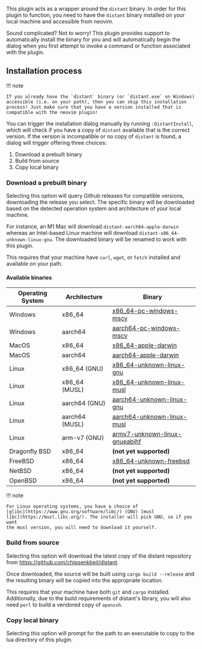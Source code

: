 This plugin acts as a wrapper around the `distant` binary. In order for this
plugin to function, you need to have the `distant` binary installed on your
local machine and accessible from neovim.

Sound complicated? Not to worry! This plugin provides support to automatically
install the binary for you and will automatically begin the dialog when you
first attempt to invoke a command or function associated with the plugin.

## Installation process

!!! note

    If you already have the `distant` binary (or `distant.exe` on Windows)
    accessible (i.e. on your path), then you can skip this installation
    process! Just make sure that you have a version installed that is
    compatible with the neovim plugin!

You can trigger the installation dialog manually by running `:DistantInstall`,
which will check if you have a copy of `distant` available that is the correct
version. If the version is incompatible or no copy of `distant` is found, a
dialog will trigger offering three choices:

1. Download a prebuilt binary
2. Build from source
3. Copy local binary

### Download a prebuilt binary

Selecting this option will query Github releases for compatible versions,
downloading the release you select. The specific binary will be downloaded
based on the detected operation system and architecture of your local machine. 

For instance, an M1 Mac will download `distant-aarch64-apple-darwin` whereas an
Intel-based Linux machine will download `distant-x86_64-unknown-linux-gnu`. The
downloaded binary will be renamed to work with this plugin.

This requires that your machine have `curl`, `wget`, or `fetch` installed and
available on your path.

#### Available binaries

| Operating System | Architecture   | Binary                                                         |
| ---------------- | ------------   | ------                                                         |
| Windows          | x86_64         | [x86_64-pc-windows-mscv][x86_64-pc-windows-mscv]               |
| Windows          | aarch64        | [aarch64-pc-windows-mscv][aarch64-pc-windows-mscv]             |
| MacOS            | x86_64         | [x86_64-apple-darwin][x86_64-apple-darwin]                     |
| MacOS            | aarch64        | [aarch64-apple-darwin][aarch64-apple-darwin]                   |
| Linux            | x86_64 (GNU)   | [x86_64-unknown-linux-gnu][x86_64-unknown-linux-gnu]           |
| Linux            | x86_64 (MUSL)  | [x86_64-unknown-linux-musl][x86_64-unknown-linux-musl]         |
| Linux            | aarch64 (GNU)  | [aarch64-unknown-linux-gnu][aarch64-unknown-linux-gnu]         |
| Linux            | aarch64 (MUSL) | [aarch64-unknown-linux-musl][aarch64-unknown-linux-musl]       |
| Linux            | arm-v7 (GNU)   | [armv7-unknown-linux-gnueabihf][armv7-unknown-linux-gnueabihf] |
| Dragonfly BSD    | x86_64         | **(not yet supported)**                                        |
| FreeBSD          | x86_64         | [x86_64-unknown-freebsd][x86_64-unknown-freebsd]               |
| NetBSD           | x86_64         | **(not yet supported)**                                        |
| OpenBSD          | x86_64         | **(not yet supported)**                                        |

!!! note

    For Linux operating systems, you have a choice of
    [glibc](https://www.gnu.org/software/libc/) (GNU) [musl
    libc](https://musl.libc.org/). The installer will pick GNU, so if you want
    the musl version, you will need to download it yourself.

### Build from source

Selecting this option will download the latest copy of the distant repository
from https://github.com/chipsenkbeil/distant.

Once downloaded, the source will be built using `cargo build --release` and the
resulting binary will be copied into the appropriate location.

This requires that your machine have both `git` and `cargo` installed.
Additionally, due to the build requirements of distant's library, you will
also need `perl` to build a vendored copy of `openssh`.

### Copy local binary

Selecting this option will prompt for the path to an executable to copy to the
lua directory of this plugin.

[x86_64-pc-windows-mscv]: https://github.com/chipsenkbeil/distant/releases/latest/download/distant-x86_64-pc-windows-mscv.exe
[aarch64-pc-windows-mscv]: https://github.com/chipsenkbeil/distant/releases/latest/download/distant-aarch64-pc-windows-mscv.exe
[x86_64-apple-darwin]: https://github.com/chipsenkbeil/distant/releases/latest/download/distant-x86_64-apple-darwin
[aarch64-apple-darwin]: https://github.com/chipsenkbeil/distant/releases/latest/download/distant-aarch64-apple-darwin
[x86_64-unknown-linux-gnu]: https://github.com/chipsenkbeil/distant/releases/latest/download/distant-x86_64-unknown-linux-gnu
[x86_64-unknown-linux-musl]: https://github.com/chipsenkbeil/distant/releases/latest/download/distant-x86_64-unknown-linux-musl
[aarch64-unknown-linux-gnu]: https://github.com/chipsenkbeil/distant/releases/latest/download/distant-aarch64-unknown-linux-gnu
[aarch64-unknown-linux-musl]: https://github.com/chipsenkbeil/distant/releases/latest/download/distant-aarch64-unknown-linux-musl
[armv7-unknown-linux-gnueabihf]: https://github.com/chipsenkbeil/distant/releases/latest/download/distant-armv7-unknown-linux-gnueabihf
[x86_64-unknown-freebsd]: https://github.com/chipsenkbeil/distant/releases/latest/download/distant-x86_64-unknown-freebsd
